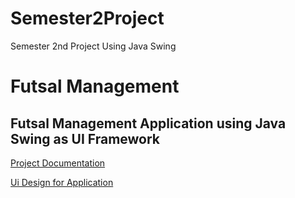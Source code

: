 # Semester2Project
Semester 2nd Project Using Java Swing

# Futsal Management
## Futsal Management Application using Java Swing as UI Framework 


[Project Documentation](https://softwaricacollege-my.sharepoint.com/:w:/g/personal/230169_softwarica_edu_np/EcRBAvEtSfRIlgEQxLPVV_8B2dX5gWu0q2QFMZH2qnCX6Q)


[Ui Design for Application](https://www.figma.com/file/uegNhnahr5aEmYxj9sxAK1/Futsal-Management?type=design&node-id=0%3A1&mode=design&t=LrzFTAe6JnXRkgMe-1)
